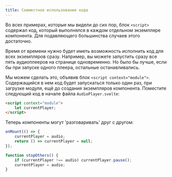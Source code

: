 ```yaml
---
title: Совместное использование кода
---
```


Во всех примерах, которые мы видели до сих пор, блок `<script>` содержал код, который выполнялся в каждом  отдельном экземпляре компонента. Для подавляющего большинства случаев этого достаточно.

Время от времени нужно будет иметь возможность исполнить код для всех экземпляров сразу. Например, вы можете запустить сразу все пять аудиоплееров на странице одновременно. Но было бы лучше, если бы при запуске одного плеера, остальные останавливались.

Мы можем сделать это, объявив блок `<script context="module">`. Содержащийся в нем код будет запускаться только один раз, при загрузке модуля, ещё до создания экземпляров компонента. Поместите следующий код в начале файла `AudioPlayer.svelte`:

```html
<script context="module">
	let currentPlayer;
</script>
```

Теперь компоненты могут 'разговаривать' друг с другом:

```js
onMount(() => {
	currentPlayer = audio;
	return () => currentPlayer = null;
});

function stopOthers() {
	if (currentPlayer !== audio) currentPlayer.pause();
	currentPlayer = audio;
}
```
